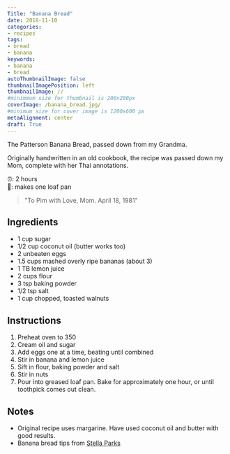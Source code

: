 ```yaml
---
Title: "Banana Bread"
date: 2018-11-10
categories:
- recipes
tags:
- bread
- banana
keywords:
- banana
- bread
autoThumbnailImage: false
thumbnailImagePosition: left
thumbnailImage: //
#minimmum size for thumbnail is 200x200px
coverImage: /banana_bread.jpg/
#minimum size for cover image is 1200x600 px
metaAlignment: center
draft: True
---
```

The Patterson Banana Bread, passed down from my Grandma. <!--more-->

Originally handwritten in an old cookbook, the recipe was passed down my Mom, complete with her Thai annotations.

:alarm_clock:: 2 hours <br>
:bread:: makes one loaf pan

>"To Pim with Love, Mom. April 18, 1981"



## Ingredients

* 1 cup sugar
* 1/2 cup coconut oil (butter works too)
* 2 unbeaten eggs
* 1.5 cups mashed overly ripe bananas (about 3)
* 1 TB lemon juice
* 2 cups flour
* 3 tsp baking powder
* 1/2 tsp salt
* 1 cup chopped, toasted walnuts

## Instructions

1. Preheat oven to 350
2. Cream oil and sugar
3. Add eggs one at a time, beating until combined
4. Stir in banana and lemon juice
5. Sift in flour, baking powder and salt
6. Stir in nuts
7. Pour into greased loaf pan. Bake for approximately one hour, or until toothpick comes out clean.


## Notes 

* Original recipe uses margarine. Have used coconut oil and butter with good results.
* Banana bread tips from [Stella Parks](https://www.seriouseats.com/2016/09/how-to-make-the-best-banana-bread.html)

  










